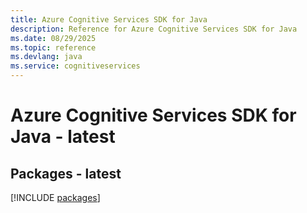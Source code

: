 ```yaml
---
title: Azure Cognitive Services SDK for Java
description: Reference for Azure Cognitive Services SDK for Java
ms.date: 08/29/2025
ms.topic: reference
ms.devlang: java
ms.service: cognitiveservices
---
```

# Azure Cognitive Services SDK for Java - latest
## Packages - latest
[!INCLUDE [packages](cognitive-services-index.md)]